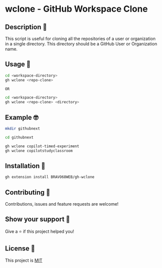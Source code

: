 # wclone - GitHub Workspace Clone

## Description 👀

This script is useful for cloning all the repositories of a user or organization in a single directory. This directory should be a GitHub User or Organization name.

## Usage 🙌

```bash
cd <workspace-directory>
gh wclone <repo-clone>

OR

cd <workspace-directory>
gh wclone <repo-clone> <directory>
```

## Example 🤓

```bash
mkdir githubnext

cd githubnext

gh wclone copilot-timed-experiment
gh wclone copilotstudyclassroom
```

## Installation 🚀

```bash
gh extension install BRAVO68WEB/gh-wclone
```

## Contributing 🤝

Contributions, issues and feature requests are welcome!

## Show your support 🙌

Give a ⭐️ if this project helped you!

## License 📝

This project is [MIT](LICENSE.md)